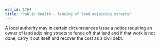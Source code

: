 ```yaml
---
esd_id: 1764
title: "Public health - fencing of land adjoining streets"
---
```


A local authority may in certain circumstances issue a notice requiring an owner of land adjoining streets to fence off that land and if that work is not done, carry it out itself and recover the cost as a civil debt.

